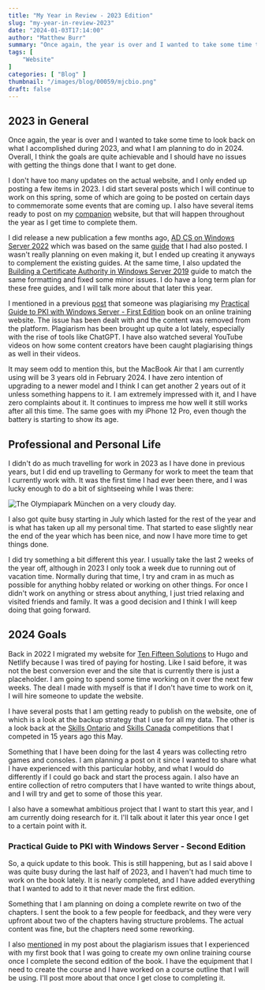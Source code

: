 ```yaml
---
title: "My Year in Review - 2023 Edition"
slug: "my-year-in-review-2023"
date: "2024-01-03T17:14:00"
author: "Matthew Burr"
summary: "Once again, the year is over and I wanted to take some time to look back on what I accomplished during 2023, and what I am planning to do in 2024. Overall, I think the goals are quite achievable and I should have no issues with getting the things done that I want to get done."
tags: [
    "Website"
]
categories: [ "Blog" ]
thumbnail: "/images/blog/00059/mjcbio.png"
draft: false
---
```


## 2023 in General ##

Once again, the year is over and I wanted to take some time to look back on what I accomplished during 2023, and what I am planning to do in 2024. Overall, I think the goals are quite achievable and I should have no issues with getting the things done that I want to get done.

I don't have too many updates on the actual website, and I only ended up posting a few items in 2023. I did start several posts which I will continue to work on this spring, some of which are going to be posted on certain days to commemorate some events that are coming up. I also have several items ready to post on my [companion](https://docs.mjcb.io/) website, but that will happen throughout the year as I get time to complete them.

I did release a new publication a few months ago, [AD CS on Windows Server 2022](/publications/adcs-on-windows-server-2022/) which was based on the same [guide](https://docs.mjcb.io/microsoft/windows-server/windows-server-roles-features/adcs/adcs-windows-server-2022/) that I had also posted. I wasn't really planning on even making it, but I ended up creating it anyways to complement the existing guides. At the same time, I also updated the [Building a Certificate Authority in Windows Server 2019](/publications/building-a-certificate-authority-in-windows-server-2019/) guide to match the same formatting and fixed some minor issues. I do have a long term plan for these free guides, and I will talk more about that later this year.

I mentioned in a previous [post](/blog/2023/11/03/fall-update-2023/#copyright-violation) that someone was plagiarising my [Practical Guide to PKI with Windows Server - First Edition](/publications/practical-guide-to-pki-with-windows-server-first-edition/) book on an online training website. The issue has been dealt with and the content was removed from the platform. Plagiarism has been brought up quite a lot lately, especially with the rise of tools like ChatGPT. I have also watched several YouTube videos on how some content creators have been caught plagiarising things as well in their videos.

It may seem odd to mention this, but the MacBook Air that I am currently using will be 3 years old in February 2024. I have zero intention of upgrading to a newer model and I think I can get another 2 years out of it unless something happens to it. I am extremely impressed with it, and I have zero complaints about it. It continues to impress me how well it still works after all this time. The same goes with my iPhone 12 Pro, even though the battery is starting to show its age.

## Professional and Personal Life ##

I didn't do as much travelling for work in 2023 as I have done in previous years, but I did end up travelling to Germany for work to meet the team that I currently work with. It was the first time I had ever been there, and I was lucky enough to do a bit of sightseeing while I was there:

![The Olympiapark München on a very cloudy day.](/images/blog/00059/munich-olympic-park.jpg "The Olympiapark München on a very cloudy day.")

I also got quite busy starting in July which lasted for the rest of the year and is what has taken up all my personal time. That started to ease slightly near the end of the year which has been nice, and now I have more time to get things done.

I did try something a bit different this year. I usually take the last 2 weeks of the year off, although in 2023 I only took a week due to running out of vacation time. Normally during that time, I try and cram in as much as possible for anything hobby related or working on other things. For once I didn't work on anything or stress about anything, I just tried relaxing and visited friends and family. It was a good decision and I think I will keep doing that going forward.

## 2024 Goals ##

Back in 2022 I migrated my website for [Ten Fifteen Solutions](https://tenfifteen.ca/) to Hugo and Netlify because I was tired of paying for hosting. Like I said before, it was not the best conversion ever and the site that is currently there is just a placeholder. I am going to spend some time working on it over the next few weeks. The deal I made with myself is that if I don't have time to work on it, I will hire someone to update the website.

I have several posts that I am getting ready to publish on the website, one of which is a look at the backup strategy that I use for all my data. The other is a look back at the [Skills Ontario](http://www.skillsontario.com/) and [Skills Canada](https://www.skillscompetencescanada.com/) competitions that I competed in 15 years ago this May.

Something that I have been doing for the last 4 years was collecting retro games and consoles. I am planning a post on it since I wanted to share what I have experienced with this particular hobby, and what I would do differently if I could go back and start the process again. I also have an entire collection of retro computers that I have wanted to write things about, and I will try and get to some of those this year.

I also have a somewhat ambitious project that I want to start this year, and I am currently doing research for it. I'll talk about it later this year once I get to a certain point with it.

### Practical Guide to PKI with Windows Server - Second Edition ###

So, a quick update to this book. This is still happening, but as I said above I was quite busy during the last half of 2023, and I haven't had much time to work on the book lately. It is nearly completed, and I have added everything that I wanted to add to it that never made the first edition.

Something that I am planning on doing a complete rewrite on two of the chapters. I sent the book to a few people for feedback, and they were very upfront about two of the chapters having structure problems. The actual content was fine, but the chapters need some reworking.

I also [mentioned](/blog/2023/11/03/fall-update-2023/#online-training-course) in my post about the plagiarism issues that I experienced with my first book that I was going to create my own online training course once I complete the second edition of the book. I have the equipment that I need to create the course and I have worked on a course outline that I will be using. I'll post more about that once I get close to completing it.
